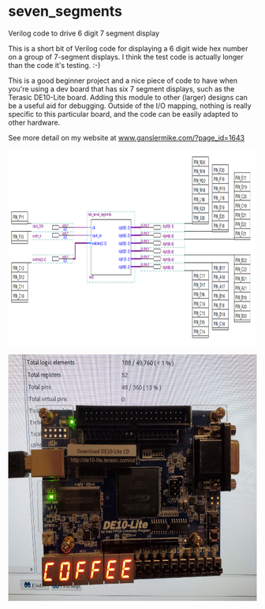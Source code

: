 # seven_segments
 Verilog code to drive 6 digit 7 segment display

This is a short bit of Verilog code for displaying a 6 digit wide hex number on a group of 7-segment displays.  I think the test code is actually longer than the code it's testing.  :-)

This is a good beginner project and a nice piece of code to have when you're using a dev board that has six 7 segment displays, such as the Terasic DE10-Lite board.  Adding this module to other (larger) designs can be a useful aid for debugging.  Outside of the I/O mapping, nothing is really specific to this particular board, and the code can be easily adapted to other hardware.

See more detail on my website at www.ganslermike.com/?page_id=1643

<p align="center">
   <img src="images/seven seg top level schem.PNG" height="400"?
</p>
        
<p align="center">
   <img src="images/seven segs coffee.jpg" height="500" align="center">
</p>
